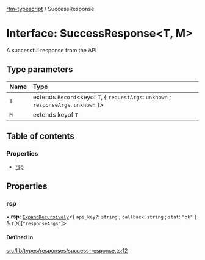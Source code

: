 [rtm-typescript](../README.md) / SuccessResponse

# Interface: SuccessResponse\<T, M\>

A successful response from the API

## Type parameters

| Name | Type |
| :------ | :------ |
| `T` | extends `Record`\<keyof `T`, \{ `requestArgs`: `unknown` ; `responseArgs`: `unknown`  }\> |
| `M` | extends keyof `T` |

## Table of contents

### Properties

- [rsp](SuccessResponse.md#rsp)

## Properties

### rsp

• **rsp**: [`ExpandRecursively`](../README.md#expandrecursively)\<\{ `api_key?`: `string` ; `callback`: `string` ; `stat`: ``"ok"``  } & `T`[`M`][``"responseArgs"``]\>

#### Defined in

[src/lib/types/responses/success-response.ts:12](https://github.com/benwainwright/rtm-typescript/blob/57c8754/src/lib/types/responses/success-response.ts#L12)

